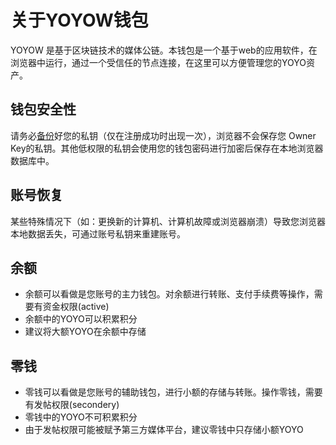 # 关于YOYOW钱包

YOYOW 是基于区块链技术的媒体公链。本钱包是一个基于web的应用软件，在浏览器中运行，通过一个受信任的节点连接，在这里可以方便管理您的YOYO资产。

## 钱包安全性

请务必[备份](backups.md)好您的私钥（仅在注册成功时出现一次），浏览器不会保存您 Owner Key的私钥。其他低权限的私钥会使用您的钱包密码进行加密后保存在本地浏览器数据库中。

## 账号恢复

某些特殊情况下（如：更换新的计算机、计算机故障或浏览器崩溃）导致您浏览器本地数据丢失，可通过账号私钥来重建账号。

## 余额
- 余额可以看做是您账号的主力钱包。对余额进行转账、支付手续费等操作，需要有资金权限(active)
- 余额中的YOYO可以积累积分
- 建议将大额YOYO在余额中存储

## 零钱
- 零钱可以看做是您账号的辅助钱包，进行小额的存储与转账。操作零钱，需要有发帖权限(secondery)
- 零钱中的YOYO不可积累积分
- 由于发帖权限可能被赋予第三方媒体平台，建议零钱中只存储小额YOYO
